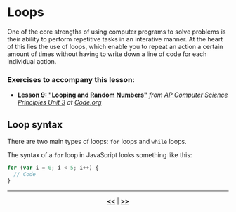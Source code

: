 # Loops

One of the core strengths of using computer programs to solve problems is their ability to perform repetitive tasks in an interative manner. At the heart of this lies the use of loops, which enable you to repeat an action a certain amount of times without having to write down a line of code for each individual action.

### Exercises to accompany this lesson:

<ul>

<li><b><a href="https://studio.code.org/s/csp3-2019/stage/5/puzzle/1" target="_blank">Lesson 9: "Looping and Random Numbers"</a></b> <i>from <a href="https://studio.code.org/s/csp3-2019/stage/9/puzzle/1">AP Computer Science Principles Unit 3</a> at <a href="https://code.org">Code.org</a></i></li>

</ul>

## Loop syntax

There are two main types of loops: `for` loops and `while` loops.

The syntax of a `for` loop in JavaScript looks something like this:

```javascript
for (var i = 0; i < 5; i++) {
  // Code
}
```

---

<div align="center"><a href = "https://sbondoc.github.io/OAI-Summer-2019/pages/lessons/lesson-03.html"><b><<</b></a> | <a href = "https://sbondoc.github.io/OAI-Summer-2019/pages/lessons/lesson-05.html"><b>>></b></a></div>
